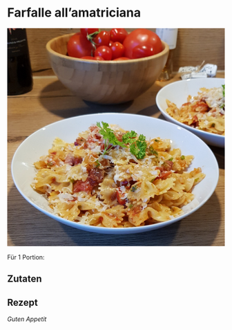 # Farfalle all’amatriciana

![img](imgs/Farfalle_all_amatriciana.jpg)

Für 1 Portion:

## Zutaten

## Rezept

*Guten Appetit*
